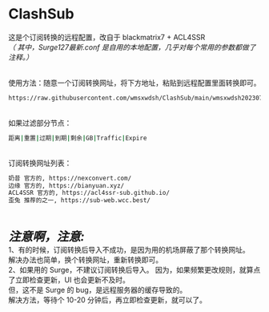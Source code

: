 # ClashSub

这是个订阅转换的远程配置，改自于 blackmatrix7 + ACL4SSR
<br/>
_（ 其中，Surge127最新.conf 是自用的本地配置，几乎对每个常用的参数都做了注释。）_
<br/>
<br/>

使用方法：随意一个订阅转换网址，将下方地址，粘贴到远程配置里面转换即可。
<br/>
```bash
https://raw.githubusercontent.com/wmsxwdsh/ClashSub/main/wmsxwdsh20230715.ini
```
<br/>
如果过滤部分节点：

```bash
距离|重置|过期|到期|剩余|GB|Traffic|Expire
```

<br/>
订阅转换网址列表：

```bash
奶昔 官方的, https://nexconvert.com/
边缘 官方的, https://bianyuan.xyz/
ACL4SSR 官方的, https://acl4ssr-sub.github.io/
歪兔 推荐的之一, https://sub-web.wcc.best/
```
<br/>

<font size=5> **_注意啊，注意:_** </font>
<br>
1、有的时候，订阅转换后导入不成功，是因为用的机场屏蔽了那个转换网址。 <br/>
解决办法也简单，换个转换网址，重新转换即可。 <br/>
2、如果用的 Surge，不建议订阅转换后导入。
因为，如果频繁更改规则，就算点了立即检查更新，UI 也会更新不及时。<br/>
但，这不是 Surge 的 bug，是远程服务器的缓存导致的。 <br/>
解决方法，等待个 10-20 分钟后，再立即检查更新，就可以了。 <br/>

<br/>

